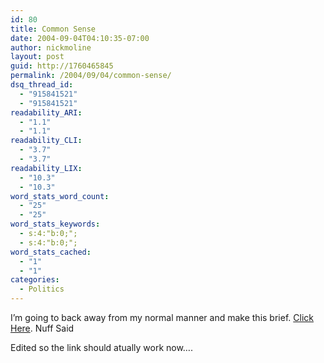 ```yaml
---
id: 80
title: Common Sense
date: 2004-09-04T04:10:35-07:00
author: nickmoline
layout: post
guid: http://1760465845
permalink: /2004/09/04/common-sense/
dsq_thread_id:
  - "915841521"
  - "915841521"
readability_ARI:
  - "1.1"
  - "1.1"
readability_CLI:
  - "3.7"
  - "3.7"
readability_LIX:
  - "10.3"
  - "10.3"
word_stats_word_count:
  - "25"
  - "25"
word_stats_keywords:
  - s:4:"b:0;";
  - s:4:"b:0;";
word_stats_cached:
  - "1"
  - "1"
categories:
  - Politics
---
```

I&#8217;m going to back away from my normal manner and make this brief. <a target="_new" href="http://web.archive.org/web/20051103094214/http://www.thedarkcitadel.com:80/?itemid=161">Click Here</a>. Nuff Said

Edited so the link should atually work now&#8230;.